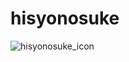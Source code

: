 # hisyonosuke

![hisyonosuke_icon](https://avatars.slack-edge.com/2021-01-31/1703090217988_bfd0213273b03b9d7703_72.png)

